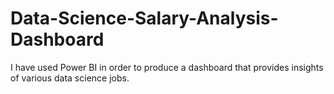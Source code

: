 # Data-Science-Salary-Analysis-Dashboard
I have used Power BI in order to produce a dashboard that provides insights of various data science jobs.
